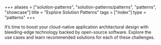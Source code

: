+++
aliases = ["solution-patterns", "solution-patterns/patterns", "patterns", "showcase"]
title = "Explore Solution Patterns"
tags = ["index"]
type = "patterns"
+++

It’s time to boost your cloud-native application architectural design with bleeding-edge technology backed by open-source software. Explore the use cases and learn recommended solutions for each of these challenges.

